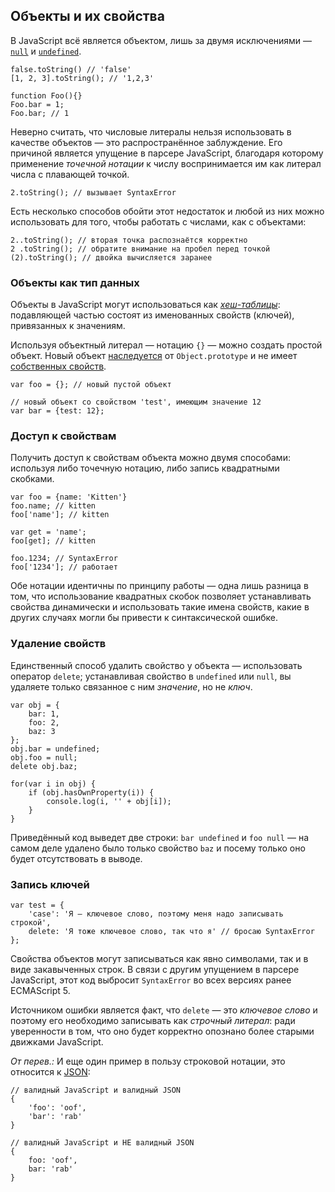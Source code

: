 ## Объекты и их свойства

В JavaScript всё является объектом, лишь за двумя исключениями — [`null`](#core.undefined) и [`undefined`](#core.undefined).

    false.toString() // 'false'
    [1, 2, 3].toString(); // '1,2,3'

    function Foo(){}
    Foo.bar = 1;
    Foo.bar; // 1

Неверно считать, что числовые литералы нельзя использовать в качестве объектов — это распространённое заблуждение. Его причиной является упущение в парсере JavaScript, благодаря которому применение *точечной нотации* к числу воспринимается им как литерал числа с плавающей точкой.

    2.toString(); // вызывает SyntaxError

Есть несколько способов обойти этот недостаток и любой из них можно использовать для того, чтобы работать с числами, как с объектами:

    2..toString(); // вторая точка распознаётся корректно
    2 .toString(); // обратите внимание на пробел перед точкой
    (2).toString(); // двойка вычисляется заранее

### Объекты как тип данных

Объекты в JavaScript могут использоваться как [*хеш-таблицы*][1]: подавляющей частью состоят из именованных свойств (ключей), привязанных к значениям.

Используя объектный литерал — нотацию `{}` — можно создать простой объект. Новый объект [наследуется](#object.prototype) от `Object.prototype` и не имеет [собственных свойств](#object.hasownproperty).

    var foo = {}; // новый пустой объект

    // новый объект со свойством 'test', имеющим значение 12
    var bar = {test: 12};

### Доступ к свойствам

Получить доступ к свойствам объекта можно двумя способами: используя либо точечную нотацию, либо запись квадратными скобками.

    var foo = {name: 'Kitten'}
    foo.name; // kitten
    foo['name']; // kitten

    var get = 'name';
    foo[get]; // kitten

    foo.1234; // SyntaxError
    foo['1234']; // работает

Обе нотации идентичны по принципу работы — одна лишь разница в том, что использование квадратных скобок позволяет устанавливать свойства динамически и использовать такие имена свойств, какие в других случаях могли бы привести к синтаксической ошибке.

### Удаление свойств

Единственный способ удалить свойство у объекта — использовать оператор `delete`; устанавливая свойство в `undefined` или `null`, вы удаляете только связанное с ним *значение*, но не *ключ*.

    var obj = {
        bar: 1,
        foo: 2,
        baz: 3
    };
    obj.bar = undefined;
    obj.foo = null;
    delete obj.baz;

    for(var i in obj) {
        if (obj.hasOwnProperty(i)) {
            console.log(i, '' + obj[i]);
        }
    }

Приведённый код выведет две строки: `bar undefined` и `foo null` — на самом деле удалено было только свойство `baz` и посему только оно будет отсутствовать в выводе.

### Запись ключей

    var test = {
        'case': 'Я — ключевое слово, поэтому меня надо записывать строкой',
        delete: 'Я тоже ключевое слово, так что я' // бросаю SyntaxError
    };

Свойства объектов могут записываться как явно символами, так и в виде закавыченных строк. В связи с другим упущением в парсере JavaScript, этот код выбросит `SyntaxError` во всех версиях ранее ECMAScript 5.

Источником ошибки является факт, что `delete` — это *ключевое слово* и поэтому его необходимо записывать как *строчный литерал*: ради уверенности в том, что оно будет корректно опознано более старыми движками JavaScript.

*От перев.:* И еще один пример в пользу строковой нотации, это относится к [JSON][2]:

    // валидный JavaScript и валидный JSON
    {
        'foo': 'oof',
        'bar': 'rab'
    }

    // валидный JavaScript и НЕ валидный JSON
    {
        foo: 'oof',
        bar: 'rab'
    }

[1]: http://ru.wikipedia.org/wiki/%D0%A5%D0%B5%D1%88-%D1%82%D0%B0%D0%B1%D0%BB%D0%B8%D1%86%D0%B0
[2]: http://ru.wikipedia.org/wiki/JSON

